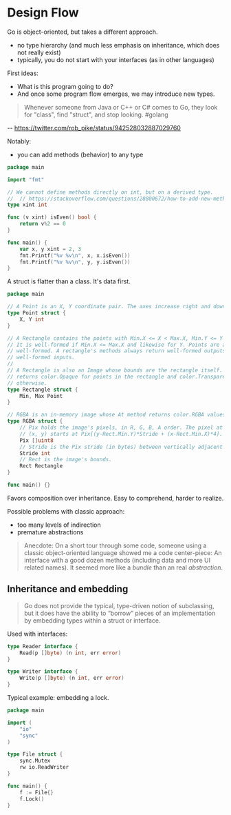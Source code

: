 # Design Flow

Go is object-oriented, but takes a different approach.

* no type hierarchy (and much less emphasis on inheritance, which does not really exist)
* typically, you do not start with your interfaces (as in other languages)

First ideas:

* What is this program going to do?
* And once some program flow emerges, we may introduce new types.

> Whenever someone from Java or C++ or C# comes to Go, they look for "class",
> find "struct", and stop looking. #golang

-- https://twitter.com/rob_pike/status/942528032887029760


Notably:

* you can add methods (behavior) to any type

[embedmd]:# (../x/addmethod/main.go)
```go
package main

import "fmt"

// We cannot define methods directly on int, but on a derived type.
// 	// https://stackoverflow.com/questions/28800672/how-to-add-new-methods-to-an-existing-type-in-go
type xint int

func (v xint) isEven() bool {
	return v%2 == 0
}

func main() {
	var x, y xint = 2, 3
	fmt.Printf("%v %v\n", x, x.isEven())
	fmt.Printf("%v %v\n", y, y.isEven())
}
```

A struct is flatter than a class. It's data first.

[embedmd]:# (../x/rgba/main.go)
```go
package main

// A Point is an X, Y coordinate pair. The axes increase right and down.
type Point struct {
	X, Y int
}

// A Rectangle contains the points with Min.X <= X < Max.X, Min.Y <= Y < Max.Y.
// It is well-formed if Min.X <= Max.X and likewise for Y. Points are always
// well-formed. A rectangle's methods always return well-formed outputs for
// well-formed inputs.
//
// A Rectangle is also an Image whose bounds are the rectangle itself. At
// returns color.Opaque for points in the rectangle and color.Transparent
// otherwise.
type Rectangle struct {
	Min, Max Point
}

// RGBA is an in-memory image whose At method returns color.RGBA values.
type RGBA struct {
	// Pix holds the image's pixels, in R, G, B, A order. The pixel at
	// (x, y) starts at Pix[(y-Rect.Min.Y)*Stride + (x-Rect.Min.X)*4].
	Pix []uint8
	// Stride is the Pix stride (in bytes) between vertically adjacent pixels.
	Stride int
	// Rect is the image's bounds.
	Rect Rectangle
}

func main() {}
```

Favors composition over inheritance. Easy to comprehend, harder to realize.

Possible problems with classic approach:

* too many levels of indirection
* premature abstractions

> Anecdote: On a short tour through some code, someone using a classic
> object-oriented language showed me a code center-piece: An interface with a
> good dozen methods (including data and more UI related names). It seemed more
> like a *bundle* than an real *abstraction*.


## Inheritance and embedding

> Go does not provide the typical, type-driven notion of subclassing, but it
> does have the ability to “borrow” pieces of an implementation by embedding
> types within a struct or interface.

Used with interfaces:

[embedmd]:# (../x/iointerfaces/main.go /type Reader/ $)
```go
type Reader interface {
	Read(p []byte) (n int, err error)
}

type Writer interface {
	Write(p []byte) (n int, err error)
}
```

Typical example: embedding a lock.

[embedmd]:# (../x/embedlock/main.go)
```go
package main

import (
	"io"
	"sync"
)

type File struct {
	sync.Mutex
	rw io.ReadWriter
}

func main() {
	f := File{}
	f.Lock()
}
```
